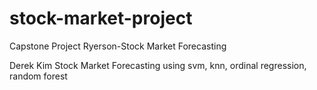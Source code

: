 # stock-market-project
Capstone Project Ryerson-Stock Market Forecasting

Derek Kim 
Stock Market Forecasting using svm, knn, ordinal regression, random forest

